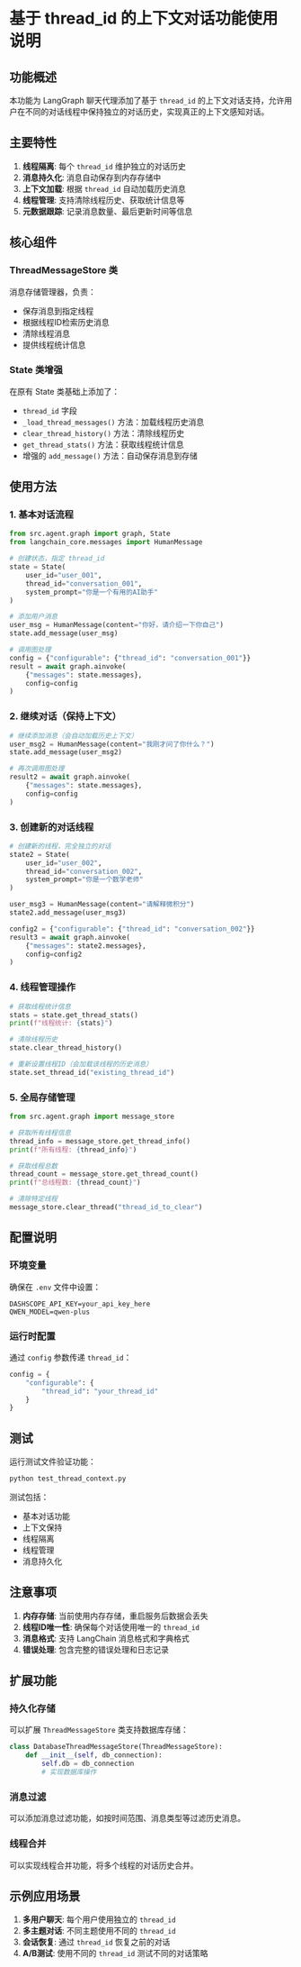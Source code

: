 # 基于 thread_id 的上下文对话功能使用说明

## 功能概述

本功能为 LangGraph 聊天代理添加了基于 `thread_id` 的上下文对话支持，允许用户在不同的对话线程中保持独立的对话历史，实现真正的上下文感知对话。

## 主要特性

1. **线程隔离**: 每个 `thread_id` 维护独立的对话历史
2. **消息持久化**: 消息自动保存到内存存储中
3. **上下文加载**: 根据 `thread_id` 自动加载历史消息
4. **线程管理**: 支持清除线程历史、获取统计信息等
5. **元数据跟踪**: 记录消息数量、最后更新时间等信息

## 核心组件

### ThreadMessageStore 类

消息存储管理器，负责：
- 保存消息到指定线程
- 根据线程ID检索历史消息
- 清除线程消息
- 提供线程统计信息

### State 类增强

在原有 State 类基础上添加了：
- `thread_id` 字段
- `_load_thread_messages()` 方法：加载线程历史消息
- `clear_thread_history()` 方法：清除线程历史
- `get_thread_stats()` 方法：获取线程统计信息
- 增强的 `add_message()` 方法：自动保存消息到存储

## 使用方法

### 1. 基本对话流程

```python
from src.agent.graph import graph, State
from langchain_core.messages import HumanMessage

# 创建状态，指定 thread_id
state = State(
    user_id="user_001",
    thread_id="conversation_001",
    system_prompt="你是一个有用的AI助手"
)

# 添加用户消息
user_msg = HumanMessage(content="你好，请介绍一下你自己")
state.add_message(user_msg)

# 调用图处理
config = {"configurable": {"thread_id": "conversation_001"}}
result = await graph.ainvoke(
    {"messages": state.messages},
    config=config
)
```

### 2. 继续对话（保持上下文）

```python
# 继续添加消息（会自动加载历史上下文）
user_msg2 = HumanMessage(content="我刚才问了你什么？")
state.add_message(user_msg2)

# 再次调用图处理
result2 = await graph.ainvoke(
    {"messages": state.messages},
    config=config
)
```

### 3. 创建新的对话线程

```python
# 创建新的线程，完全独立的对话
state2 = State(
    user_id="user_002",
    thread_id="conversation_002",
    system_prompt="你是一个数学老师"
)

user_msg3 = HumanMessage(content="请解释微积分")
state2.add_message(user_msg3)

config2 = {"configurable": {"thread_id": "conversation_002"}}
result3 = await graph.ainvoke(
    {"messages": state2.messages},
    config=config2
)
```

### 4. 线程管理操作

```python
# 获取线程统计信息
stats = state.get_thread_stats()
print(f"线程统计: {stats}")

# 清除线程历史
state.clear_thread_history()

# 重新设置线程ID（会加载该线程的历史消息）
state.set_thread_id("existing_thread_id")
```

### 5. 全局存储管理

```python
from src.agent.graph import message_store

# 获取所有线程信息
thread_info = message_store.get_thread_info()
print(f"所有线程: {thread_info}")

# 获取线程总数
thread_count = message_store.get_thread_count()
print(f"总线程数: {thread_count}")

# 清除特定线程
message_store.clear_thread("thread_id_to_clear")
```

## 配置说明

### 环境变量

确保在 `.env` 文件中设置：

```env
DASHSCOPE_API_KEY=your_api_key_here
QWEN_MODEL=qwen-plus
```

### 运行时配置

通过 `config` 参数传递 `thread_id`：

```python
config = {
    "configurable": {
        "thread_id": "your_thread_id"
    }
}
```

## 测试

运行测试文件验证功能：

```bash
python test_thread_context.py
```

测试包括：
- 基本对话功能
- 上下文保持
- 线程隔离
- 线程管理
- 消息持久化

## 注意事项

1. **内存存储**: 当前使用内存存储，重启服务后数据会丢失
2. **线程ID唯一性**: 确保每个对话使用唯一的 `thread_id`
3. **消息格式**: 支持 LangChain 消息格式和字典格式
4. **错误处理**: 包含完整的错误处理和日志记录

## 扩展功能

### 持久化存储

可以扩展 `ThreadMessageStore` 类支持数据库存储：

```python
class DatabaseThreadMessageStore(ThreadMessageStore):
    def __init__(self, db_connection):
        self.db = db_connection
        # 实现数据库操作
```

### 消息过滤

可以添加消息过滤功能，如按时间范围、消息类型等过滤历史消息。

### 线程合并

可以实现线程合并功能，将多个线程的对话历史合并。

## 示例应用场景

1. **多用户聊天**: 每个用户使用独立的 `thread_id`
2. **多主题对话**: 不同主题使用不同的 `thread_id`
3. **会话恢复**: 通过 `thread_id` 恢复之前的对话
4. **A/B测试**: 使用不同的 `thread_id` 测试不同的对话策略
